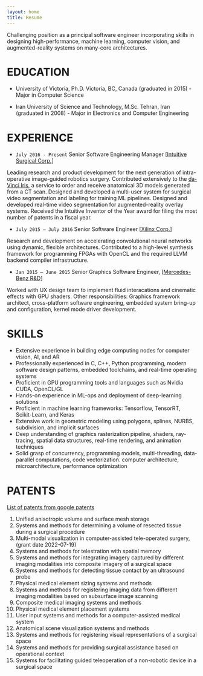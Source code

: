 ```yaml
---
layout: home
title: Resume
---
```

Challenging position as a principal software engineer incorporating skills in designing high-performance, machine learning, computer vision, and augmented-reality systems on many-core architectures.

# EDUCATION
- University of Victoria, Ph.D.
Victoria, BC, Canada (graduated in 2015) - Major in Computer Science

- Iran University of Science and Technology, M.Sc.
Tehran, Iran (graduated in 2008) - Major in Electronics and Computer Engineering

# EXPERIENCE

- `July 2016 - Present` Senior Software Engineering Manager [[Intuitive Surgical Corp.](https://www.intuitive.com)]

Leading research and product development for the next generation of intra-operative image-guided robotics surgery. Contributed extensively to the [da-Vinci Iris][davinci-iris], a service to order and receive anatomical 3D models generated from a CT scan. Designed and developed a multi-user system for surgical video segmentation and labeling for training ML pipelines. Designed and developed real-time video segmentation for augmented-reality overlay systems. Received the Intuitive Inventor of the Year award for filing the most number of patents in a fiscal year.


- `July 2015 – July 2016` Senior Software Engineer [[Xilinx Corp.](https://www.xilinx.com)]

Research and development on accelerating convolutional neural networks using dynamic, flexible architectures. Contributed to a high-level synthesis framework for programming FPGAs with OpenCL and the required LLVM backend compiler infrastructure.

- `Jan 2015 – June 2015` Senior Graphics Software Engineer, [[Mercedes-Benz R&D](https://www.mbrdna.com)]

Worked with UX design team to implement fluid interacations and cinematic effects with GPU shaders. Other responsibilities:
Graphics framework architect, cross-platform software engineering, embedded system bring-up and configuration, kernel mode driver development.


[github-projects]: https://github.com/pouryashirazian
[davinci-iris]: https://www.intuitive.com/en-us/products-and-services/da-vinci/vision/iris

# SKILLS
- Extensive experience in building edge computing nodes for computer vision, AI, and AR
- Professionally experienced in C, C++, Python programming, modern software design
patterns, embedded toolchains, and real-time operating systems
- Proficient in GPU programming tools and languages such as Nvidia CUDA, OpenCL/GL
- Hands-on experience in ML-ops and deployment of deep-learning solutions
- Proficient in machine learning frameworks: Tensorflow, TensorRT, Scikit-Learn, and Keras
- Extensive work in geometric modeling using polygons, splines, NURBS, subdivision, and
implicit surfaces
- Deep understanding of graphics rasterization pipeline, shaders, ray-tracing, spatial data structures, real-time rendering, and animation techniques
- Solid grasp of concurrency, programming models, multi-threading, data-parallel computations, code vectorization. computer architecture, microarchitecture, performance optimization

# PATENTS
[List of patents from google patents](https://patents.google.com/?inventor=Shirazian%2c+Pourya&oq=Shirazian%2c+Pourya)

1. Unified anisotropic volume and surface mesh storage
2. Systems and methods for determining a volume of resected tissue during a surgical procedure
3. Multi-modal visualization in computer-assisted tele-operated surgery, (grant date 2022-07-19)
4. Systems and methods for telestration with spatial memory
5. Systems and methods for integrating imagery captured by different imaging modalities into composite imagery of a surgical space
6. Systems and methods for detecting tissue contact by an ultrasound probe
7. Physical medical element sizing systems and methods
8. Systems and methods for registering imaging data from different imaging modalities based on subsurface image scanning
9. Composite medical imaging systems and methods
10. Physical medical element placement systems
11. User input systems and methods for a computer-assisted medical system
12. Anatomical scene visualization systems and methods
13. Systems and methods for registering visual representations of a surgical space
14. Systems and methods for providing surgical assistance based on operational context
15. Systems for facilitating guided teleoperation of a non-robotic device in a surgical space